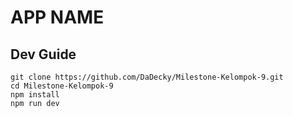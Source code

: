 # APP NAME

## Dev Guide

```
git clone https://github.com/DaDecky/Milestone-Kelompok-9.git
cd Milestone-Kelompok-9
npm install
npm run dev
```
